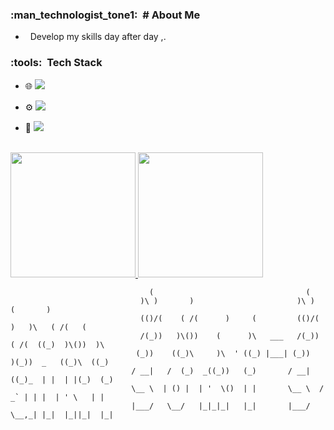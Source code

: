 <h3> :man_technologist_tone1: &nbsp;# About Me </h3>

- &nbsp; Develop my skills day after day ,.

<h3> :tools: &nbsp;Tech Stack</h3>
 
 
- :globe_with_meridians: <img src="https://img.shields.io/badge/FrontEnd-Dev-brightgreen"/> 

- :gear: <img src="https://img.shields.io/badge/HTML-CSS-orange"/>

- :wrench: <img src="https://img.shields.io/amo/stars/dustman?color=green&label=Rating&logo=Sami&logoColor=test"/>


<br/>

<a href="https://github.com/s0misalhi">
  <img height="200em" src="https://github-readme-stats.vercel.app/api?username=s0misalhi&theme=buefy&show_icons=true" />
  <img height="200em" src="https://github-readme-stats.vercel.app/api/top-langs/?username=s0misalhi&theme=buefy&layout=compact" />
</a>

<br/>

                                   (                                  (                             
                                 )\ )       )                       )\ )          (       )       
                                 (()/(    ( /(      )     (         (()/(      )   )\   ( /(   (   
                                 /(_))   )\())    (      )\   ___   /(_))  ( /(  ((_)  )\())  )\  
                                (_))    ((_)\     )\  ' ((_) |___| (_))    )(_))  _   ((_)\  ((_) 
                               / __|   /  (_)  _((_))   (_)       / __|  ((_)_  | |  | |(_)  (_) 
                               \__ \  | () |  | '  \()  | |       \__ \  / _` | | |  | ' \   | | 
                               |___/   \__/   |_|_|_|   |_|       |___/  \__,_| |_|  |_||_|  |_| 
                                                                  

